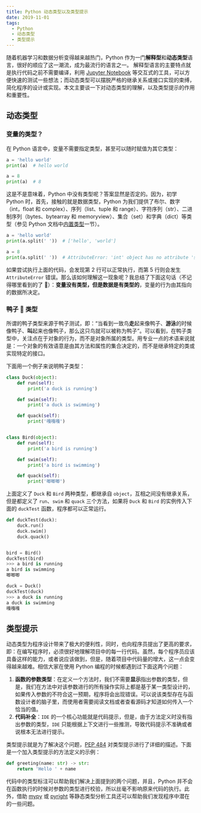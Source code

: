 ```yaml
---
title: Python 动态类型以及类型提示
date: 2019-11-01
tags:
  - Python
  - 动态类型
  - 类型提示
---
```


随着机器学习和数据分析变得越来越热门，Python 作为一门**解释型**和**动态类型**语言，很好的顺应了这一潮流，成为最流行的语言之一。 解释型语言的主要特点就是执行代码之前不需要编译，利用 [Jupyter Notebook](https://jupyter.org/) 等交互式的工具，可以方便快速的测试一些想法；而动态类型可以摆脱严格的继承关系或接口实现的束缚，简化程序的设计或实现。本文主要谈一下对动态类型的理解，以及类型提示的作用和重要性。

<escape><!-- more --></escape>

## 动态类型

### 变量的类型？

在 Python 语言中，变量不需要指定类型，甚至可以随时赋值为其它类型：

```python
a = 'hello world'
print(a)  # hello world

a = 8
print(a)  # 8
```

这是不是意味着，Python 中没有类型呢？答案显然是否定的。因为，初学 Python 时，首先，接触的就是数据类型，Python 为我们提供了布尔、数字（int，float 和 complex）、序列（list、tuple 和 range）、字符序列（str）、二进制序列（bytes、bytearray 和 memoryview）、集合（set）和字典（dict）等类型（参见 Python 文档中[内置类型]( https://docs.python.org/3/library/stdtypes.html)一节）。

```python
a = 'hello world'
print(a.split(' '))  # ['hello', 'world']

a = 8
print(a.split(' '))  # AttributeError: 'int' object has no attribute 'split'
```

如果尝试执行上面的代码，会发现第 2 行可以正常执行，而第 5 行则会发生 `AttributeError` 错误。那么该如何理解这一现象呢？我总结了下面这句话（不记得哪里看到的了 🤔）：**变量没有类型，但是数据是有类型的**，变量的行为由其指向的数据所决定。

### 鸭子 🦆 类型

所谓的鸭子类型来源于鸭子测试，即：“当看到一致鸟**走**起来像鸭子、**游泳**的时候像鸭子、**叫**起来也像鸭子，那么这只鸟就可以被称为鸭子”。可以看到，在鸭子类型中，关注点在于对象的行为，而不是对象所属的类型。用专业一点的术语来说就是：一个对象的有效语意是由其方法和属性的集合决定的，而不是继承特定的类或实现特定的接口。

下面用一个例子来说明鸭子类型：

```python
class Duck(object):
    def run(self):
        print('a duck is running')

    def swim(self):
        print('a duck is swimming')

    def quack(self):
        print('嘎嘎嘎')


class Bird(object):
    def run(self):
        print('a bird is running')

    def swim(self):
        print('a bird is swimming')

    def quack(self):
        print('唧唧唧')
```

上面定义了 `Duck` 和 `Bird` 两种类型，都继承自 `object`，互相之间没有继承关系，但是都定义了 `run`、`swim` 和 `quack` 三个方法，如果将 `Duck` 和 `Bird` 的实例传入下面的 `duckTest` 函数，程序都可以正常运行。

```python
def duckTest(duck):
    duck.run()
    duck.swim()
    duck.quack()


bird = Bird()
duckTest(bird)
>>> a bird is running
a bird is swimming
唧唧唧

duck = Duck()
duckTest(duck)
>>> a duck is running
a duck is swimming
嘎嘎嘎
```

## 类型提示

动态类型为程序设计带来了极大的便利性，同时，也向程序员提出了更高的要求，即：在编写程序时，必须很好地理解项目中的每一行代码。虽然，每个程序员应该具备这样的能力，或者说应该做到，但是，随着项目中代码量的增大，这一点会变得越来越难。相信大家在使用 Python 编程的时候都遇到过下面这两个问题：

1. **函数的参数类型**：在定义一个方法时，我们不需要**显示**指出参数的类型，但是，我们在方法中对该参数进行的所有操作实际上都是基于某一类型设计的，如果传入参数的不符合这一预期，程序将会出现错误。可以说该类型存在与函数设计者的脑子里，而使用者需要阅读文档或者查看源码才知道如何传入一个恰当的值。
2. **代码补全**：`IDE` 的一个核心功能就是代码提示，但是，由于方法定义时没有指出参数的类型，`IDE` 只能根据上下文进行一些推测，导致代码提示不准确或者说根本无法进行提示。

类型提示就是为了解决这个问题，[PEP 484](https://www.python.org/dev/peps/pep-0484/) 对类型提示进行了详细的描述。下面是一个加入类型提示的方法定义的示例：

```python
def greeting(name: str) -> str:
    return 'Hello ' + name
```

代码中的类型标注可以帮助我们解决上面提到的两个问题，并且，Python 并不会在函数执行的时候对参数的类型进行校验，所以丝毫不影响原来代码的执行。此外，借助 [mypy](https://github.com/python/mypy) 或 [pyright](https://github.com/microsoft/pyright) 等静态类型分析工具还可以帮助我们发现程序中潜在的一些问题。